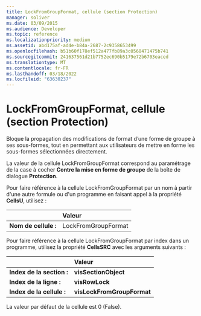```yaml
---
title: LockFromGroupFormat, cellule (section Protection)
manager: soliver
ms.date: 03/09/2015
ms.audience: Developer
ms.topic: reference
ms.localizationpriority: medium
ms.assetid: abd175af-ad4e-b84a-2687-2c9358653499
ms.openlocfilehash: b51b60f178ef512a477fb89a3c0568471475b741
ms.sourcegitcommit: 241637561d21b7752ec690b5179e72b6703eaced
ms.translationtype: MT
ms.contentlocale: fr-FR
ms.lasthandoff: 03/18/2022
ms.locfileid: "63630237"
---
```

# <a name="lockfromgroupformat-cell-protection-section"></a>LockFromGroupFormat, cellule (section Protection)

Bloque la propagation des modifications de format d’une forme de groupe à ses sous-formes, tout en permettant aux utilisateurs de mettre en forme les sous-formes sélectionnées directement. 
  
La valeur de la cellule LockFromGroupFormat correspond au paramétrage de la case à cocher **Contre la mise en forme de groupe** de la boîte de dialogue **Protection**. 
  
Pour faire référence à la cellule LockFromGroupFormat par un nom à partir d'une autre formule ou d'un programme en faisant appel à la propriété **CellsU**, utilisez :

 
  
||Valeur |
|:-----|:-----|
|**Nom de cellule :**  <br/> |LockFromGroupFormat  <br/> |
   
Pour faire référence à la cellule LockFromGroupFormat par index dans un programme, utilisez la propriété **CellsSRC** avec les arguments suivants :

 
  
||Valeur |
|:-----|:-----|
|**Index de la section :**  <br/> |**visSectionObject** <br/> |
|**Index de la ligne :**  <br/> |**visRowLock** <br/> |
|**Index de la cellule :**  <br/> |**visLockFromGroupFormat** <br/> |
   
La valeur par défaut de la cellule est 0 (False).
  

